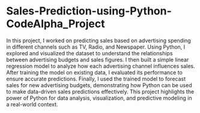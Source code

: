 # Sales-Prediction-using-Python-CodeAlpha_Project

In this project, I worked on predicting sales based on advertising spending in different channels such as TV, Radio, and Newspaper. Using Python, I explored and visualized the dataset to understand the relationships between advertising budgets and sales figures. I then built a simple linear regression model to analyze how each advertising channel influences sales. After training the model on existing data, I evaluated its performance to ensure accurate predictions. Finally, I used the trained model to forecast sales for new advertising budgets, demonstrating how Python can be used to make data-driven sales predictions effectively. This project highlights the power of Python for data analysis, visualization, and predictive modeling in a real-world context.
